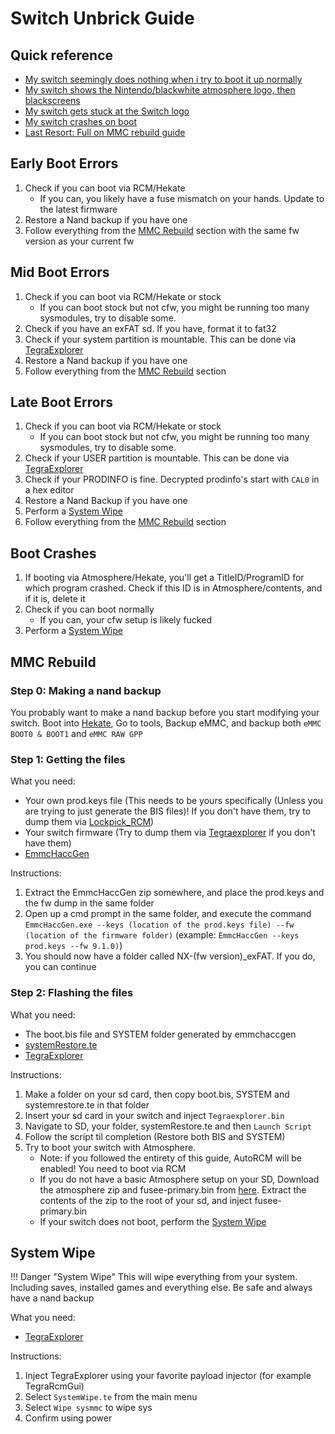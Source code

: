 # Switch Unbrick Guide

## Quick reference
- [My switch seemingly does nothing when i try to boot it up normally](#early-boot-errors)
- [My switch shows the Nintendo/blackwhite atmosphere logo, then blackscreens](#mid-boot-errors)
- [My switch gets stuck at the Switch logo](#late-boot-errors)
- [My switch crashes on boot](#boot-crashes)
- [Last Resort: Full on MMC rebuild guide](#mmc-rebuild)

## Early Boot Errors

1. Check if you can boot via RCM/Hekate
    - If you can, you likely have a fuse mismatch on your hands. Update to the latest firmware
2. Restore a Nand backup if you have one
3. Follow everything from the [MMC Rebuild](#mmc-rebuild) section with the same fw version as your current fw

## Mid Boot Errors

1. Check if you can boot via RCM/Hekate or stock
    - If you can boot stock but not cfw, you might be running too many sysmodules, try to disable some.
2. Check if you have an exFAT sd. If you have, format it to fat32 
3. Check if your system partition is mountable. This can be done via [TegraExplorer](https://github.com/suchmememanyskill/TegraExplorer/releases)
4. Restore a Nand backup if you have one
5. Follow everything from the [MMC Rebuild](#mmc-rebuild) section

## Late Boot Errors

1. Check if you can boot via RCM/Hekate or stock
    - If you can boot stock but not cfw, you might be running too many sysmodules, try to disable some.
2. Check if your USER partition is mountable. This can be done via [TegraExplorer](https://github.com/suchmememanyskill/TegraExplorer/releases)
3. Check if your PRODINFO is fine. Decrypted prodinfo's start with `CAL0` in a hex editor
4. Restore a Nand Backup if you have one
5. Perform a [System Wipe](#system-wipe)
6. Follow everything from the [MMC Rebuild](#mmc-rebuild) section

## Boot Crashes

1. If booting via Atmosphere/Hekate, you'll get a TitleID/ProgramID for which program crashed. Check if this ID is in Atmosphere/contents, and if it is, delete it
2. Check if you can boot normally
    - If you can, your cfw setup is likely fucked
3. Perform a [System Wipe](#system-wipe)


## MMC Rebuild

### Step 0: Making a nand backup
You probably want to make a nand backup before you start modifying your switch. Boot into [Hekate](https://github.com/CTCaer/hekate/releases), Go to tools, Backup eMMC, and backup both `eMMC BOOT0 & BOOT1` and `eMMC RAW GPP`

### Step 1: Getting the files

What you need:

- Your own prod.keys file (This needs to be yours specifically (Unless you are trying to just generate the BIS files)! If you don't have them, try to dump them via [Lockpick_RCM](https://github.com/shchmue/Lockpick_RCM/releases))
- Your switch firmware (Try to dump them via [Tegraexplorer](https://github.com/suchmememanyskill/TegraExplorer/releases) if you don't have them)
- [EmmcHaccGen](https://github.com/suchmememanyskill/EmmcHaccGen/releases)

Instructions:

1. Extract the EmmcHaccGen zip somewhere, and place the prod.keys and the fw dump in the same folder
2. Open up a cmd prompt in the same folder, and execute the command `EmmcHaccGen.exe --keys (location of the prod.keys file) --fw (location of the firmware folder)` (example: `EmmcHaccGen --keys prod.keys --fw 9.1.0)`)
3. You should now have a folder called NX-(fw version)_exFAT. If you do, you can continue

### Step 2: Flashing the files

What you need:

- The boot.bis file and SYSTEM folder generated by emmchaccgen
- <a href="https://suchmememanyskill.github.io/TegraScript/scripts/SystemRestoreV3.te" download>systemRestore.te</a>
- [TegraExplorer](https://github.com/suchmememanyskill/TegraExplorer/releases) 

Instructions:

1. Make a folder on your sd card, then copy boot.bis, SYSTEM and systemrestore.te in that folder
2. Insert your sd card in your switch and inject `Tegraexplorer.bin`
3. Navigate to SD, your folder, systemRestore.te and then `Launch Script`
4. Follow the script til completion (Restore both BIS and SYSTEM)
5. Try to boot your switch with Atmosphere.
    - Note: if you followed the entirety of this guide, AutoRCM will be enabled! You need to boot via RCM
    - If you do not have a basic Atmosphere setup on your SD, Download the atmosphere zip and fusee-primary.bin from [here](https://github.com/Atmosphere-NX/Atmosphere/releases). Extract the contents of the zip to the root of your sd, and inject fusee-primary.bin
    - If your switch does not boot, perform the [System Wipe](#system-wipe)

## System Wipe

!!! Danger "System Wipe"
    This will wipe everything from your system. Including saves, installed games and everything else. Be safe and always have a nand backup

What you need:

- [TegraExplorer](https://github.com/suchmememanyskill/TegraExplorer/releases)

Instructions:

1. Inject TegraExplorer using your favorite payload injector (for example TegraRcmGui)
2. Select `SystemWipe.te` from the main menu
3. Select `Wipe sysmmc` to wipe sys
4. Confirm using power
